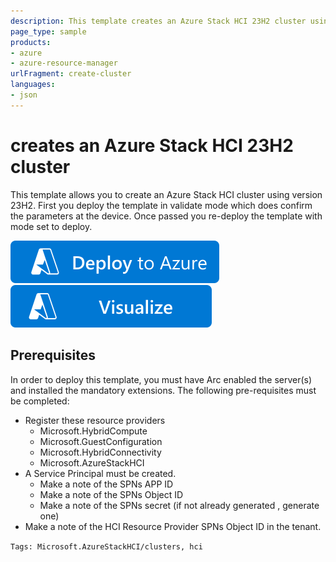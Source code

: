 ```yaml
---
description: This template creates an Azure Stack HCI 23H2 cluster using an ARM template.
page_type: sample
products:
- azure
- azure-resource-manager
urlFragment: create-cluster
languages:
- json
---
```

# creates an Azure Stack HCI 23H2 cluster

This template allows you to create an Azure Stack HCI cluster using version 23H2. First you deploy the template in validate mode which does confirm the parameters at the device. Once passed you re-deploy the template with mode set to deploy.

[![Deploy To Azure](https://raw.githubusercontent.com/Azure/azure-quickstart-templates/master/1-CONTRIBUTION-GUIDE/images/deploytoazure.svg?sanitize=true)](https://portal.azure.com/#create/Microsoft.Template/uri/https%3A%2F%2Fraw.githubusercontent.com%2FAzure%2Fazure-quickstart-templates%2Fmaster%2Fquickstarts%2Fmicrosoft.azurestackhci%2Fcreate-cluster%2Fazuredeploy.json)
[![Visualize](https://raw.githubusercontent.com/Azure/azure-quickstart-templates/master/1-CONTRIBUTION-GUIDE/images/visualizebutton.svg?sanitize=true)](http://armviz.io/#/?load=https%3A%2F%2Fraw.githubusercontent.com%2FAzure%2Fazure-quickstart-templates%2Fmaster%2Fquickstarts%2Fmicrosoft.azurestackhci%2Fcreate-cluster%2Fazuredeploy.json)

## Prerequisites

In order to deploy this template, you must have Arc enabled the server(s) and installed the mandatory extensions. The following pre-requisites must be completed:
- Register these resource providers
    - Microsoft.HybridCompute
    - Microsoft.GuestConfiguration
    - Microsoft.HybridConnectivity
    - Microsoft.AzureStackHCI
- A Service Principal must be created.
    - Make a note of the SPNs APP ID
    - Make a note of the SPNs Object ID
    - Make a note of the SPNs secret (if not already generated , generate one)
- Make a note of the HCI Resource Provider SPNs Object ID in the tenant.


`Tags: Microsoft.AzureStackHCI/clusters, hci`
